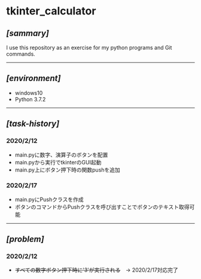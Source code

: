 # tkinter_calculator
## ***[sammary]***
I use this repository as an exercise for my python programs and Git commands.

---

## ***[environment]***
* windows10
* Python 3.7.2

---

## ***[task-history]***
### 2020/2/12 
* main.pyに数字、演算子のボタンを配置
* main.pyから実行でtkinterのGUI起動
* main.py上にボタン押下時の関数pushを追加
### 2020/2/17
* main.pyにPushクラスを作成
* ボタンのコマンドからPushクラスを呼び出すことでボタンのテキスト取得可能

---

## ***[problem]***
### 2020/2/12
* ~~すべての数字ボタン押下時に'3'が実行される~~　-> 2020/2/17対応完了